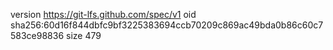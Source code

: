 version https://git-lfs.github.com/spec/v1
oid sha256:60d16f844dbfc9bf3225383694ccb70209c869ac49bda0b86c60c7583ce98836
size 479
